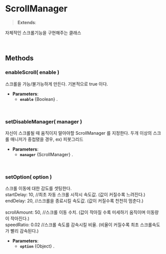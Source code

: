 # ScrollManager
> **Extends**: 

자체적인 스크롤기능을 구현해주는 클래스

<br/>

## Methods

### enableScroll( enable )

스크롤을 가능/불가능하게 만든다. 기본적으로 true 이다.

* **Parameters**: 
	* **`enable`** {Boolean} .

<br/>

### setDisableManager( manager )

자신이 스크롤될 때 움직이지 말아야할 ScrollManager 를 지정한다. 두개 이상의 스크롤 매니저가 중첩됐을 경우, ex) 피봇그리드

* **Parameters**: 
	* **`manager`** {ScrollManager} .

<br/>

### setOption( option )

스크롤 이동에 대한 감도를 셋팅한다. <br/>startDelay: 10, //최초 자동 스크롤 시작시 속도값. (값이 커질수록 느려진다.) <br/>endDelay: 20, //스크롤을 종료시킬 속도값. (값이 커질수록 천천히 멈춘다.)<br/><br/>scrollAmount: 50, //스크롤 이동 수치. (값이 작아질 수록 미세하기 움직이며 이동량이 작아진다.) <br/>speedRatio: 0.02 //스크롤 속도를 감속시킬 비율. (비율이 커질수록 최초 스크롤속도가 빨리 감속된다.)

* **Parameters**: 
	* **`option`** {Object} .

<br/>
<br/>
